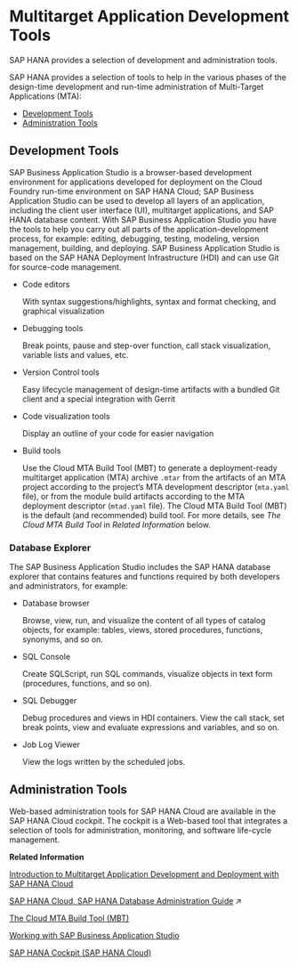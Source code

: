 <!-- loiof7268f176e1943ad97edba3f1dfeda26 -->

# Multitarget Application Development Tools

SAP HANA provides a selection of development and administration tools.

SAP HANA provides a selection of tools to help in the various phases of the design-time development and run-time administration of Multi-Target Applications \(MTA\):

-   [Development Tools](multitarget-application-development-tools-f7268f1.md#loiof7268f176e1943ad97edba3f1dfeda26__section_r4p_13v_rv)
-   [Administration Tools](multitarget-application-development-tools-f7268f1.md#loiof7268f176e1943ad97edba3f1dfeda26__section_o4f_b3v_rv)



<a name="loiof7268f176e1943ad97edba3f1dfeda26__section_r4p_13v_rv"/>

## Development Tools

SAP Business Application Studio is a browser-based development environment for applications developed for deployment on the Cloud Foundry run-time environment on SAP HANA Cloud; SAP Business Application Studio can be used to develop all layers of an application, including the client user interface \(UI\), multitarget applications, and SAP HANA database content. With SAP Business Application Studio you have the tools to help you carry out all parts of the application-development process, for example: editing, debugging, testing, modeling, version management, building, and deploying. SAP Business Application Studio is based on the SAP HANA Deployment Infrastructure \(HDI\) and can use Git for source-code management.

-   Code editors

    With syntax suggestions/highlights, syntax and format checking, and graphical visualization

-   Debugging tools

    Break points, pause and step-over function, call stack visualization, variable lists and values, etc.

-   Version Control tools

    Easy lifecycle management of design-time artifacts with a bundled Git client and a special integration with Gerrit

-   Code visualization tools

    Display an outline of your code for easier navigation

-   Build tools

    Use the Cloud MTA Build Tool \(MBT\) to generate a deployment-ready multitarget application \(MTA\) archive `.mtar` from the artifacts of an MTA project according to the project’s MTA development descriptor \(`mta.yaml` file\), or from the module build artifacts according to the MTA deployment descriptor \(`mtad.yaml` file\). The Cloud MTA Build Tool \(MBT\) is the default \(and recommended\) build tool. For more details, see *The Cloud MTA Build Tool* in *Related Information* below.




### Database Explorer

The SAP Business Application Studio includes the SAP HANA database explorer that contains features and functions required by both developers and administrators, for example:

-   Database browser

    Browse, view, run, and visualize the content of all types of catalog objects, for example: tables, views, stored procedures, functions, synonyms, and so on.

-   SQL Console

    Create SQLScript, run SQL commands, visualize objects in text form \(procedures, functions, and so on\).

-   SQL Debugger

    Debug procedures and views in HDI containers. View the call stack, set break points, view and evaluate expressions and variables, and so on.

-   Job Log Viewer

    View the logs written by the scheduled jobs.




<a name="loiof7268f176e1943ad97edba3f1dfeda26__section_o4f_b3v_rv"/>

## Administration Tools

Web-based administration tools for SAP HANA Cloud are available in the SAP HANA Cloud cockpit. The cockpit is a Web-based tool that integrates a selection of tools for administration, monitoring, and software life-cycle management.

**Related Information**  


[Introduction to Multitarget Application Development and Deployment with SAP HANA Cloud](introduction-to-multitarget-application-development-and-deployment-with-sap-hana-clou-f472017.md "A developer’s view of multitarget applications in the Cloud Foundry run-time platform for SAP HANA Cloud, SAP HANA database.")

[SAP HANA Cloud, SAP HANA Database Administration Guide](https://help.sap.com/viewer/f9c5015e72e04fffa14d7d4f7267d897/2024_1_QRC/en-US/330e5550b09d4f0f8b6cceb14a64cd22.html "This guide provides general information about administering the SAP HANA database consumed through SAP HANA Cloud.") :arrow_upper_right:

[The Cloud MTA Build Tool \(MBT\)](../030-HANA-Cloud-DB-Dev-Deployment/the-cloud-mta-build-tool-mbt-1412120.md "A new tool for building deployment archives for multitarget applications (MTA).")

[Working with SAP Business Application Studio](../020-HANA-Cloud-DB-Dev-Get-Started/working-with-sap-business-application-studio-ebd3400.md "SAP Business Application Studio provides a modular development environment for the development of business applications for SAP HANA Cloud.")

[SAP HANA Cockpit \(SAP HANA Cloud\)](https://help.sap.com/viewer/9630e508caef4578b34db22014998dba/cloud/en-US)

